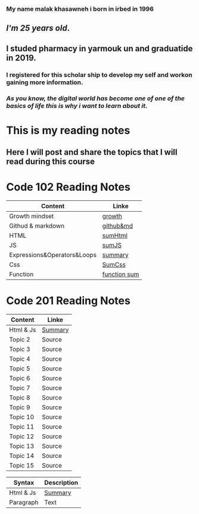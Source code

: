 ### My name malak khasawneh i born in irbed in 1996
## **_I'm 25 years old_**.
## **I studed pharmacy in yarmouk un and graduatide in 2019.**
### I registered for this scholar ship to develop my self and workon gaining more information.
### _**As you know, the digital world has become one of one of the basics of life this is why i want to learn about it.**_ 
# This is my reading notes
## Here I will post and share the topics that I will read during this course
# Code 102 Reading Notes
Content | Linke
------------ | -------------
Growth mindset | [growth](https://malakkhasawneh2.github.io/reading-notes/one)
Githud & markdown | [github&md](https://github.com/malakkhasawneh2/reading-notes/blob/main/summarize1.md)
HTML | [sumHtml](https://malakkhasawneh2.github.io/reading-notes/hhhh)
JS | [sumJS](https://malakkhasawneh2.github.io/reading-notes/jssumm)
Expressions&Operators&Loops | [summary](https://malakkhasawneh2.github.io/reading-notes/loop)
Css | [SumCss](https://malakkhasawneh2.github.io/reading-notes/css)
Function | [function sum](https://malakkhasawneh2.github.io/reading-notes/Functions)
# **Code 201 Reading Notes**
Content | Linke
------------ | -------------
Html & Js | [Summary](https://malakkhasawneh2.github.io/reading-notes/class-01)
Topic 2 | Source
Topic 3 | Source
Topic 4 | Source
Topic 5 | Source
Topic 6 | Source
Topic 7 | Source
Topic 8 | Source
Topic 9 | Source
Topic 10 | Source
Topic 11 | Source
Topic 12 | Source
Topic 13 | Source
Topic 14 | Source
Topic 15 | Source

| Syntax      | Description |
| ----------- | ----------- |
| Html & Js      | [Summary](https://malakkhasawneh2.github.io/reading-notes/class-01)       |
| Paragraph   | Text        |

